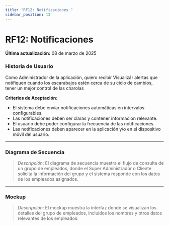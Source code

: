 ```yaml
---
title: "RF12: Notificaciones "  
sidebar_position: 13
---
```


# RF12: Notificaciones 

**Última actualización:** 08 de marzo de 2025

### Historia de Usuario
Como Administrador de la aplicación, quiero recibir Visualizár alertas que notifiquen cuando los escarabajos estén cerca de su ciclo de cambios, tener un mejor control de las charolas

  **Criterios de Aceptación:**
  - El sistema debe enviar notificaciones automáticas en intervalos configurables.
  - Las notificaciones deben ser claras y contener información relevante.
  - El usuario debe poder configurar la frecuencia de las notificaciones.
  - Las notificaciones deben aparecer en la aplicación y/o en el dispositivo móvil del usuario.

---

### Diagrama de Secuencia

> *Descripción*: El diagrama de secuencia muestra el flujo de consulta de un grupo de empleados, donde el Super Administrador o Cliente solicita la información del grupo y el sistema responde con los datos de los empleados asignados.

---

### Mockup

> *Descripción*: El mockup muestra la interfaz donde se visualizan los detalles del grupo de empleados, incluidos los nombres y otros datos relevantes de los empleados.
